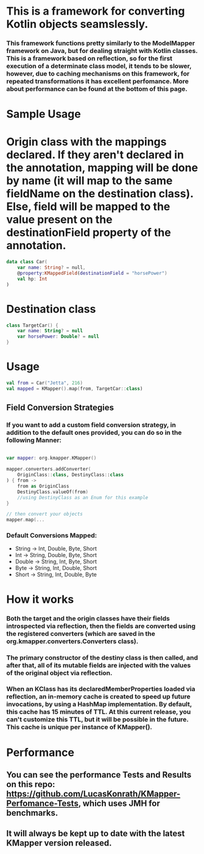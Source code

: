 # This is a framework for converting Kotlin objects seamslessly.

### This framework functions pretty similarly to the ModelMapper framework on Java, but for dealing straight with Kotlin classes. This is a framework based on reflection, so for the first execution of a determinate class model, it tends to be slower, however, due to caching mechanisms on this framework, for repeated transformations it has excellent perfomance. More about performance can be found at the bottom of this page.

# Sample Usage

# Origin class with the mappings declared. If they aren't declared in the annotation, mapping will be done by name (it will map to the same fieldName on the destination class). Else, field will be mapped to the value present on the destinationField property of the annotation.

```kotlin
data class Car(
    var name: String? = null,
    @property:KMappedField(destinationField = "horsePower")
    val hp: Int
)
```

# Destination class

```kotlin
class TargetCar() {
    var name: String? = null
    var horsePower: Double? = null
}
```

# Usage

```kotlin
val from = Car("Jetta", 216)
val mapped = KMapper().map(from, TargetCar::class)
```

## Field Conversion Strategies

### If you want to add a custom field conversion strategy, in addition to the default ones provided, you can do so in the following Manner:

```kotlin

var mapper: org.kmapper.KMapper()

mapper.converters.addConverter(
    OriginClass::class, DestinyClass::class
) { from ->
    from as OriginClass
    DestinyClass.valueOf(from)
    //using DestinyClass as an Enum for this example
}

// then convert your objects
mapper.map(...
```

### Default Conversions Mapped:

- String -> Int, Double, Byte, Short
- Int -> String, Double, Byte, Short
- Double -> String, Int, Byte, Short
- Byte -> String, Int, Double, Short
- Short -> String, Int, Double, Byte

# How it works

### Both the target and the origin classes have their fields introspected via reflection, then the fields are converted using the registered converters (which are saved in the org.kmapper.converters.Converters class).

### The primary constructor of the destiny class is then called, and after that, all of its mutable fields are injected with the values of the original object via reflection.

### When an KClass has its declaredMemberProperties loaded via reflection, an in-memory cache is created to speed up future invocations, by using a HashMap implementation. By default, this cache has 15 minutes of TTL. At this current release, you can't customize this TTL, but it will be possible in the future. This cache is unique per instance of KMapper().

# Performance

## You can see the performance Tests and Results on this repo: https://github.com/LucasKonrath/KMapper-Perfomance-Tests, which uses JMH for benchmarks.
## It will always be kept up to date with the latest KMapper version released.
